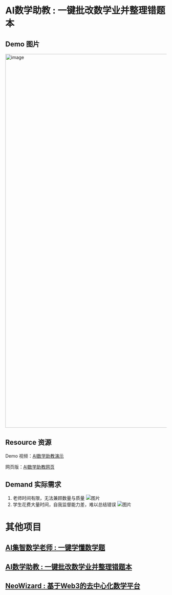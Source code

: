 # AI数学助教 : 一键批改数学业并整理错题本

## Demo 图片
<img width="1162" alt="image" src="https://github.com/hongshen-zhang/SolveGPT/assets/51727955/8ee6e1cf-4f43-4bae-9685-b8259cfa79cc">

## Resource 资源

Demo 视频：[AI数学助教演示](https://www.bilibili.com/video/BV1YP411a7PT/?share_source=copy_web&vd_source=2402ea50d5e761d0c54f9f9cb8f35a85)

网页版：[AI数学助教网页](http://110.40.186.52:10000/)

## Demand 实际需求
1. 老师时间有限，无法兼顾数量与质量
![图片](https://github.com/hongshen-zhang/SolveGPT/assets/51727955/b45e8be1-3a4a-49b9-a195-7fe3fc85c70a)
2. 学生花费大量时间，自我监督能力差，难以总结错误
![图片](https://github.com/hongshen-zhang/SolveGPT/assets/51727955/9d58d768-3b07-40ec-b1a5-cbf3231f0939)

# 其他项目
## [AI集智数学老师 : 一键学懂数学题](./AI_Teacher_Readme.md) 
## [AI数学助教 : 一键批改数学业并整理错题本](./AI_Assistant_Readme.md) 
## [NeoWizard : 基于Web3的去中心化数学平台](./NeoWizard_Readme.md)
